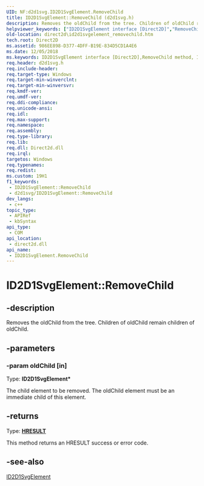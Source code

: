 ```yaml
---
UID: NF:d2d1svg.ID2D1SvgElement.RemoveChild
title: ID2D1SvgElement::RemoveChild (d2d1svg.h)
description: Removes the oldChild from the tree. Children of oldChild remain children of oldChild.
helpviewer_keywords: ["ID2D1SvgElement interface [Direct2D]","RemoveChild method","ID2D1SvgElement.RemoveChild","ID2D1SvgElement::RemoveChild","RemoveChild","RemoveChild method [Direct2D]","RemoveChild method [Direct2D]","ID2D1SvgElement interface","d2d1svg/ID2D1SvgElement::RemoveChild","direct2d.id2d1svgelement_removechild"]
old-location: direct2d\id2d1svgelement_removechild.htm
tech.root: Direct2D
ms.assetid: 986EE898-D377-4DFF-B19E-834D5CD1A4E6
ms.date: 12/05/2018
ms.keywords: ID2D1SvgElement interface [Direct2D],RemoveChild method, ID2D1SvgElement.RemoveChild, ID2D1SvgElement::RemoveChild, RemoveChild, RemoveChild method [Direct2D], RemoveChild method [Direct2D],ID2D1SvgElement interface, d2d1svg/ID2D1SvgElement::RemoveChild, direct2d.id2d1svgelement_removechild
req.header: d2d1svg.h
req.include-header: 
req.target-type: Windows
req.target-min-winverclnt: 
req.target-min-winversvr: 
req.kmdf-ver: 
req.umdf-ver: 
req.ddi-compliance: 
req.unicode-ansi: 
req.idl: 
req.max-support: 
req.namespace: 
req.assembly: 
req.type-library: 
req.lib: 
req.dll: Direct2d.dll
req.irql: 
targetos: Windows
req.typenames: 
req.redist: 
ms.custom: 19H1
f1_keywords:
 - ID2D1SvgElement::RemoveChild
 - d2d1svg/ID2D1SvgElement::RemoveChild
dev_langs:
 - c++
topic_type:
 - APIRef
 - kbSyntax
api_type:
 - COM
api_location:
 - direct2d.dll
api_name:
 - ID2D1SvgElement.RemoveChild
---
```


# ID2D1SvgElement::RemoveChild


## -description

Removes the oldChild from the tree. Children of oldChild remain children of oldChild.

## -parameters

### -param oldChild [in]

Type: <b>ID2D1SvgElement*</b>

The child element to be removed. The oldChild element must be an immediate child of this element.

## -returns

Type: <b><a href="/windows/win32/com/structure-of-com-error-codes">HRESULT</a></b>

This method returns an HRESULT success or error code.

## -see-also

<a href="https://docs.microsoft.com/windows/desktop/api/d2d1svg/nn-d2d1svg-id2d1svgelement">ID2D1SvgElement</a>

